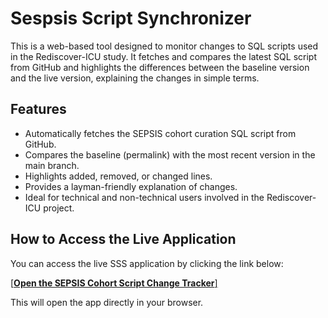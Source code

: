 # Sespsis Script Synchronizer
This is a web-based tool designed to monitor changes to SQL scripts used in the Rediscover-ICU study. It fetches and compares the latest SQL script from GitHub and highlights the differences between the baseline version and the live version, explaining the changes in simple terms.

## Features
- Automatically fetches the SEPSIS cohort curation SQL script from GitHub.
- Compares the baseline (permalink) with the most recent version in the main branch.
- Highlights added, removed, or changed lines.
- Provides a layman-friendly explanation of changes.
- Ideal for technical and non-technical users involved in the Rediscover-ICU project.

## How to Access the Live Application

You can access the live SSS application by clicking the link below:

[[**Open the SEPSIS Cohort Script Change Tracker**]]([url](https://rediscover.streamlit.app/))

This will open the app directly in your browser.

